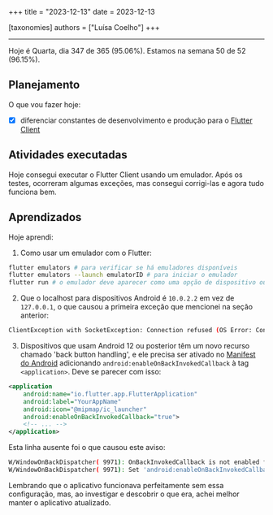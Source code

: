 +++
title = "2023-12-13"
date = 2023-12-13

[taxonomies]
authors = ["Luísa Coelho"]
+++

---

Hoje é Quarta, dia 347 de 365 (95.06%). Estamos na semana 50 de 52 (96.15%).

## Planejamento

O que vou fazer hoje:

- [x] diferenciar constantes de desenvolvimento e produção para o [Flutter Client](https://github.com/OmnicodeSolutions/luisa_drf_flutter_client)

## Atividades executadas

Hoje consegui executar o Flutter Client usando um emulador. Após os testes, ocorreram algumas exceções, mas consegui corrigi-las e agora tudo funciona bem.

## Aprendizados

Hoje aprendi:

1. Como usar um emulador com o Flutter:

```bash
flutter emulators # para verificar se há emuladores disponíveis
flutter emulators --launch emulatorID # para iniciar o emulador
flutter run # o emulador deve aparecer como uma opção de dispositivo ou o Flutter o usará automaticamente
```

2. Que o localhost para dispositivos Android é `10.0.2.2` em vez de `127.0.0.1`, o que causou a primeira exceção que mencionei na seção anterior:

```bash
ClientException with SocketException: Connection refused (OS Error: Connection refused, errno = 111), address = 127.0.0.1, port = 41370, uri=http://127.0.0.1:8000.
```

3. Dispositivos que usam Android 12 ou posterior têm um novo recurso chamado 'back button handling', e ele precisa ser ativado no [Manifest do Android](https://github.com/OmnicodeSolutions/luisa_drf_flutter_client/blob/login/android/app/src/main/AndroidManifest.xml) adicionando `android:enableOnBackInvokedCallback` à tag `<application>`. Deve se parecer com isso:

```xml
<application
    android:name="io.flutter.app.FlutterApplication"
    android:label="YourAppName"
    android:icon="@mipmap/ic_launcher"
    android:enableOnBackInvokedCallback="true">
    <!-- ... -->
</application>
```

Esta linha ausente foi o que causou este aviso:

```bash
W/WindowOnBackDispatcher( 9971): OnBackInvokedCallback is not enabled for the application.
W/WindowOnBackDispatcher( 9971): Set 'android:enableOnBackInvokedCallback="true"' in the application manifest.
```

Lembrando que o aplicativo funcionava perfeitamente sem essa configuração, mas, ao investigar e descobrir o que era, achei melhor manter o aplicativo atualizado.
